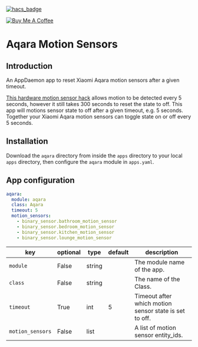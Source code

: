 [![hacs_badge](https://img.shields.io/badge/HACS-Default-orange.svg)](https://github.com/custom-components/hacs)

<a href="https://www.buymeacoffee.com/wernerhp" target="_blank"><img src="https://www.buymeacoffee.com/assets/img/custom_images/orange_img.png" alt="Buy Me A Coffee" style="height: auto !important;width: auto !important;" ></a>

# Aqara Motion Sensors

## Introduction
An AppDaemon app to reset Xiaomi Aqara motion sensors after a given timeout.

[This hardware motion sensor hack](https://livebywant.tistory.com/13?category=703455) allows motion to be detected every 5 seconds, however it still takes 300 seconds to reset the state to off.
This app will motions sensor state to off after a given timeout, e.g. 5 seconds.  Together your Xiaomi Aqara motion sensors can toggle state on or off every 5 seconds.

## Installation
Download the `aqara` directory from inside the `apps` directory to your local `apps` directory, then configure the `aqara` module in `apps.yaml`.

## App configuration
```yaml
aqara:
  module: aqara
  class: Aqara
  timeout: 5
  motion_sensors:
    - binary_sensor.bathroom_motion_sensor
    - binary_sensor.bedroom_motion_sensor
    - binary_sensor.kitchen_motion_sensor
    - binary_sensor.lounge_motion_sensor
```

key | optional | type | default | description
-- | -- | -- | -- | --
`module` | False | string | | The module name of the app.
`class` | False | string | | The name of the Class.
`timeout` | True | int | 5 | Timeout after which motion sensor state is set to off.
`motion_sensors` | False | list | | A list of motion sensor entity_ids.
